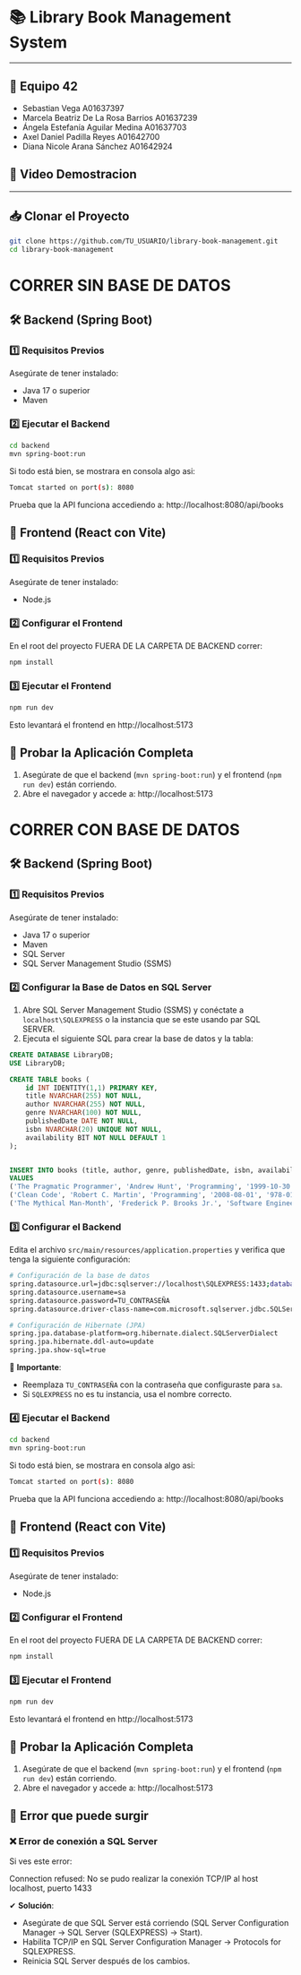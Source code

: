 # 📚 Library Book Management System

---

## 👥 Equipo 42
- Sebastian Vega A01637397
- Marcela Beatriz De La Rosa Barrios A01637239
- Ángela Estefanía Aguilar Medina  A01637703
- Axel Daniel Padilla Reyes A01642700
- Diana Nicole Arana Sánchez A01642924

## 🚀 Video Demostracion


---

## 📥 Clonar el Proyecto
```bash
git clone https://github.com/TU_USUARIO/library-book-management.git
cd library-book-management
```

# CORRER SIN BASE DE DATOS

## 🛠 Backend (Spring Boot)

### 1️⃣ Requisitos Previos
Asegúrate de tener instalado:
- Java 17 o superior 
- Maven

### 2️⃣ Ejecutar el Backend
```bash
cd backend
mvn spring-boot:run
```

Si todo está bien, se mostrara en consola algo asi:

```bash
Tomcat started on port(s): 8080
```

Prueba que la API funciona accediendo a:
http://localhost:8080/api/books

## 🎨 Frontend (React con Vite)

### 1️⃣ Requisitos Previos
Asegúrate de tener instalado:
- Node.js

### 2️⃣ Configurar el Frontend
En el root del proyecto FUERA DE LA CARPETA DE BACKEND correr:
```bash
npm install
```

### 3️⃣ Ejecutar el Frontend
```bash
npm run dev
```

Esto levantará el frontend en http://localhost:5173

## 🧪 Probar la Aplicación Completa
1. Asegúrate de que el backend (`mvn spring-boot:run`) y el frontend (`npm run dev`) están corriendo.
2. Abre el navegador y accede a:
   http://localhost:5173


# CORRER CON BASE DE DATOS

## 🛠 Backend (Spring Boot)

### 1️⃣ Requisitos Previos
Asegúrate de tener instalado:
- Java 17 o superior 
- Maven 
- SQL Server 
- SQL Server Management Studio (SSMS) 

### 2️⃣ Configurar la Base de Datos en SQL Server
1. Abre SQL Server Management Studio (SSMS) y conéctate a `localhost\SQLEXPRESS` o la instancia que se este usando par SQL SERVER.
2. Ejecuta el siguiente SQL para crear la base de datos y la tabla:

```sql
CREATE DATABASE LibraryDB;
USE LibraryDB;

CREATE TABLE books (
    id INT IDENTITY(1,1) PRIMARY KEY,
    title NVARCHAR(255) NOT NULL,
    author NVARCHAR(255) NOT NULL,
    genre NVARCHAR(100) NOT NULL,
    publishedDate DATE NOT NULL,
    isbn NVARCHAR(20) UNIQUE NOT NULL,
    availability BIT NOT NULL DEFAULT 1
);


INSERT INTO books (title, author, genre, publishedDate, isbn, availability)
VALUES 
('The Pragmatic Programmer', 'Andrew Hunt', 'Programming', '1999-10-30', '978-0201616224', 1),
('Clean Code', 'Robert C. Martin', 'Programming', '2008-08-01', '978-0132350884', 1),
('The Mythical Man-Month', 'Frederick P. Brooks Jr.', 'Software Engineering', '1975-01-01', '978-0201835957', 0);
```

### 3️⃣ Configurar el Backend
Edita el archivo `src/main/resources/application.properties` y verifica que tenga la siguiente configuración:

```bash
# Configuración de la base de datos
spring.datasource.url=jdbc:sqlserver://localhost\SQLEXPRESS:1433;databaseName=LibraryDB;encrypt=false
spring.datasource.username=sa
spring.datasource.password=TU_CONTRASEÑA
spring.datasource.driver-class-name=com.microsoft.sqlserver.jdbc.SQLServerDriver

# Configuración de Hibernate (JPA)
spring.jpa.database-platform=org.hibernate.dialect.SQLServerDialect
spring.jpa.hibernate.ddl-auto=update
spring.jpa.show-sql=true
```

📌 **Importante**:
- Reemplaza `TU_CONTRASEÑA` con la contraseña que configuraste para `sa`.
- Si `SQLEXPRESS` no es tu instancia, usa el nombre correcto.

### 4️⃣ Ejecutar el Backend
```bash
cd backend
mvn spring-boot:run
```

Si todo está bien, se mostrara en consola algo asi:

```bash
Tomcat started on port(s): 8080
```

Prueba que la API funciona accediendo a:
http://localhost:8080/api/books

## 🎨 Frontend (React con Vite)

### 1️⃣ Requisitos Previos
Asegúrate de tener instalado:
- Node.js

### 2️⃣ Configurar el Frontend
En el root del proyecto FUERA DE LA CARPETA DE BACKEND correr:
```bash
npm install
```

### 3️⃣ Ejecutar el Frontend
```bash
npm run dev
```

Esto levantará el frontend en http://localhost:5173

## 🧪 Probar la Aplicación Completa
1. Asegúrate de que el backend (`mvn spring-boot:run`) y el frontend (`npm run dev`) están corriendo.
2. Abre el navegador y accede a:
   http://localhost:5173

## 📌 Error que puede surgir

### ❌ Error de conexión a SQL Server
Si ves este error:

Connection refused: No se pudo realizar la conexión TCP/IP al host localhost, puerto 1433

✔ **Solución**:
- Asegúrate de que SQL Server está corriendo (SQL Server Configuration Manager → SQL Server (SQLEXPRESS) → Start).
- Habilita TCP/IP en SQL Server Configuration Manager → Protocols for SQLEXPRESS.
- Reinicia SQL Server después de los cambios.
